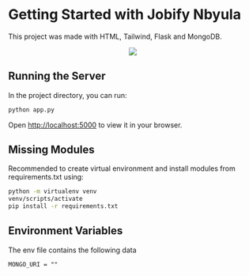 # Getting Started with Jobify Nbyula

This project was made with HTML, Tailwind, Flask and MongoDB.

<p align="center">
<a href="#">
    <img src="https://skillicons.dev/icons?i=html,tailwind,flask,mongodb" />
</a>
</p>

## Running the Server

In the project directory, you can run:

```bash
python app.py
```

Open <http://localhost:5000> to view it in your browser.

## Missing Modules

Recommended to create virtual environment and install modules from requirements.txt using:

```bash
python -m virtualenv venv
venv/scripts/activate
pip install -r requirements.txt
```

## Environment Variables

The env file contains the following data

```env
MONGO_URI = ""
```
